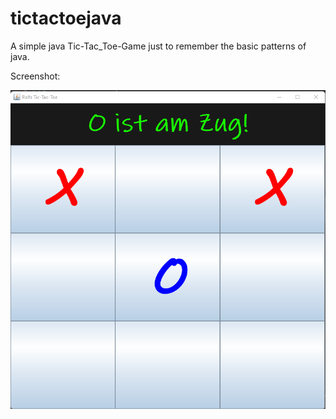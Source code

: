 # tictactoejava

 A simple java Tic-Tac_Toe-Game just to remember the basic patterns of java.
 
Screenshot:

<img src="/TicTacToe/images/Screenshot 2022-09-16 204517.png" alt="Screnshot of a simple Java Tic-Tac-Toe-Game" title="Screnshot of a simple Java Tic-Tac-Toe-Game">

